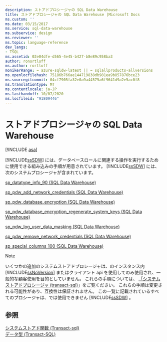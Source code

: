 ```yaml
---
description: ストアドプロシージャの SQL Data Warehouse
title: ストアドプロシージャの SQL Data Warehouse |Microsoft Docs
ms.custom: ''
ms.date: 03/15/2017
ms.service: sql-data-warehouse
ms.subservice: design
ms.reviewer: ''
ms.topic: language-reference
dev_langs:
- TSQL
ms.assetid: 02e04dfe-d565-4e45-b427-b8e89c958ba3
author: ronortloff
ms.author: rortloff
monikerRange: = azure-sqldw-latest || = sqlallproducts-allversions
ms.openlocfilehash: 75186b766ae144719838db981ea9b857876bce23
ms.sourcegitcommit: 04cf7905fa32e0a9a44575a6f9641d9a2e5ac0f8
ms.translationtype: MT
ms.contentlocale: ja-JP
ms.lasthandoff: 10/07/2020
ms.locfileid: "91809446"
---
```

# <a name="sql-data-warehouse-stored-procedures"></a>ストアドプロシージャの SQL Data Warehouse
[!INCLUDE [asa](../../includes/applies-to-version/asa.md)]

  [!INCLUDE[ssSDW](../../includes/sssdw-md.md)] には、データベースロールに関連する操作を実行するために使用できる組み込みの手順が用意されています。 [!INCLUDE[ssSDW](../../includes/sssdw-md.md)] には、次のシステムプロシージャが含まれています。  
  
<a name="AggregateFunctions"></a>[sp_datatype_info_90 &#40;SQL Data Warehouse&#41;](../../relational-databases/system-stored-procedures/sp-datatype-info-90-sql-data-warehouse.md)  
  
 [sp_pdw_add_network_credentials &#40;SQL Data Warehouse&#41;](../../relational-databases/system-stored-procedures/sp-pdw-add-network-credentials-sql-data-warehouse.md)  
  
 [sp_pdw_database_encryption &#40;SQL Data Warehouse&#41;](../../relational-databases/system-stored-procedures/sp-pdw-database-encryption-sql-data-warehouse.md)  
  
 [sp_pdw_database_encryption_regenerate_system_keys &#40;SQL Data Warehouse&#41;](../../relational-databases/system-stored-procedures/sp-pdw-database-encryption-regenerate-system-keys-sql-data-warehouse.md)  
  
 [sp_pdw_log_user_data_masking &#40;SQL Data Warehouse&#41;](../../relational-databases/system-stored-procedures/sp-pdw-log-user-data-masking-sql-data-warehouse.md)  
  
 [sp_pdw_remove_network_credentials &#40;SQL Data Warehouse&#41;](../../relational-databases/system-stored-procedures/sp-pdw-remove-network-credentials-sql-data-warehouse.md)  
  
 [sp_special_columns_100 &#40;SQL Data Warehouse&#41;](../../relational-databases/system-stored-procedures/sp-special-columns-100-sql-data-warehouse.md)  
  
> [!NOTE]  
>  いくつかの追加のシステムストアドプロシージャは、のインスタンス内 [!INCLUDE[ssNoVersion](../../includes/ssnoversion-md.md)] またはクライアント api を使用してのみ使用され、一般的な顧客使用を目的としていません。 これらの手順については、 [「システムストアドプロシージャ (transact-sql)](./system-stored-procedures-transact-sql.md)」をご覧ください。 これらの手順は変更される可能性があり、互換性は保証されません。 この一覧に記載されているすべてのプロシージャは、では使用できません [!INCLUDE[ssSDW](../../includes/sssdw-md.md)] 。  
  
## <a name="see-also"></a>参照  
 [システムストアド関数 &#40;Transact-sql&#41;](~/relational-databases/system-functions/system-functions-category-transact-sql.md)   
 [データ型 &#40;Transact-SQL&#41;](../../t-sql/data-types/data-types-transact-sql.md)  
  

